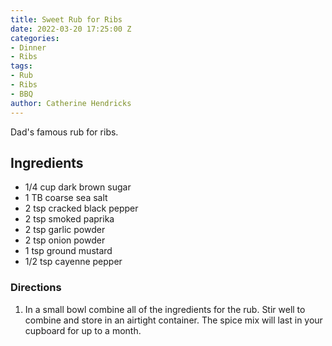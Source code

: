 ```yaml
---
title: Sweet Rub for Ribs
date: 2022-03-20 17:25:00 Z
categories:
- Dinner
- Ribs
tags:
- Rub
- Ribs
- BBQ
author: Catherine Hendricks
---
```


Dad's famous rub for ribs.

## Ingredients
* 1/4 cup dark brown sugar
* 1 TB coarse sea salt
* 2 tsp cracked black pepper
* 2 tsp smoked paprika 
* 2 tsp garlic powder
* 2 tsp onion powder
* 1 tsp ground mustard
* 1/2 tsp cayenne pepper

### Directions
1. In a small bowl combine all of the ingredients for the rub. Stir well to combine and store in an airtight container. The spice mix will last in your cupboard for up to a month. 